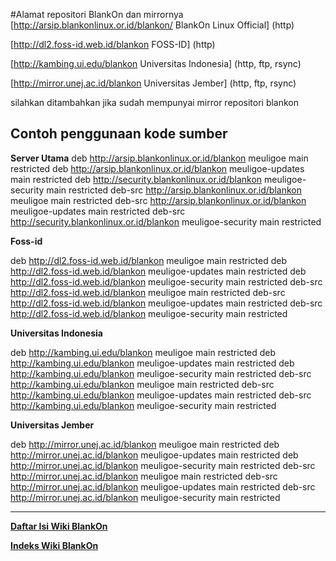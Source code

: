 #Alamat repositori BlankOn dan mirrornya
 [http://arsip.blankonlinux.or.id/blankon/ BlankOn Linux Official] (http)

 [http://dl2.foss-id.web.id/blankon FOSS-ID] (http)

 [http://kambing.ui.edu/blankon Universitas Indonesia] (http, ftp, rsync)

 [http://mirror.unej.ac.id/blankon Universitas Jember] (http, ftp, rsync)

silahkan ditambahkan jika sudah mempunyai mirror repositori blankon

## Contoh penggunaan kode sumber
**Server Utama**
deb http://arsip.blankonlinux.or.id/blankon meuligoe main restricted
deb http://arsip.blankonlinux.or.id/blankon meuligoe-updates main restricted
deb http://security.blankonlinux.or.id/blankon meuligoe-security main restricted
deb-src http://arsip.blankonlinux.or.id/blankon meuligoe main restricted
deb-src http://arsip.blankonlinux.or.id/blankon meuligoe-updates main restricted
deb-src http://security.blankonlinux.or.id/blankon meuligoe-security main restricted

**Foss-id**

deb http://dl2.foss-id.web.id/blankon meuligoe main restricted
deb http://dl2.foss-id.web.id/blankon meuligoe-updates main restricted
deb http://dl2.foss-id.web.id/blankon meuligoe-security main restricted
deb-src http://dl2.foss-id.web.id/blankon meuligoe main restricted
deb-src http://dl2.foss-id.web.id/blankon meuligoe-updates main restricted
deb-src http://dl2.foss-id.web.id/blankon meuligoe-security main restricted


**Universitas Indonesia**

deb http://kambing.ui.edu/blankon meuligoe main restricted
deb http://kambing.ui.edu/blankon meuligoe-updates main restricted
deb http://kambing.ui.edu/blankon meuligoe-security main restricted
deb-src http://kambing.ui.edu/blankon meuligoe main restricted
deb-src http://kambing.ui.edu/blankon meuligoe-updates main restricted
deb-src http://kambing.ui.edu/blankon meuligoe-security main restricted


**Universitas Jember**

deb http://mirror.unej.ac.id/blankon meuligoe main restricted
deb http://mirror.unej.ac.id/blankon meuligoe-updates main restricted
deb http://mirror.unej.ac.id/blankon meuligoe-security main restricted
deb-src http://mirror.unej.ac.id/blankon meuligoe main restricted
deb-src http://mirror.unej.ac.id/blankon meuligoe-updates main restricted
deb-src http://mirror.unej.ac.id/blankon meuligoe-security main restricted




---
[**Daftar Isi Wiki BlankOn**](/wiki/DaftarIsi/index.html)
 
[**Indeks Wiki BlankOn**](/wiki/Indeks.html)



